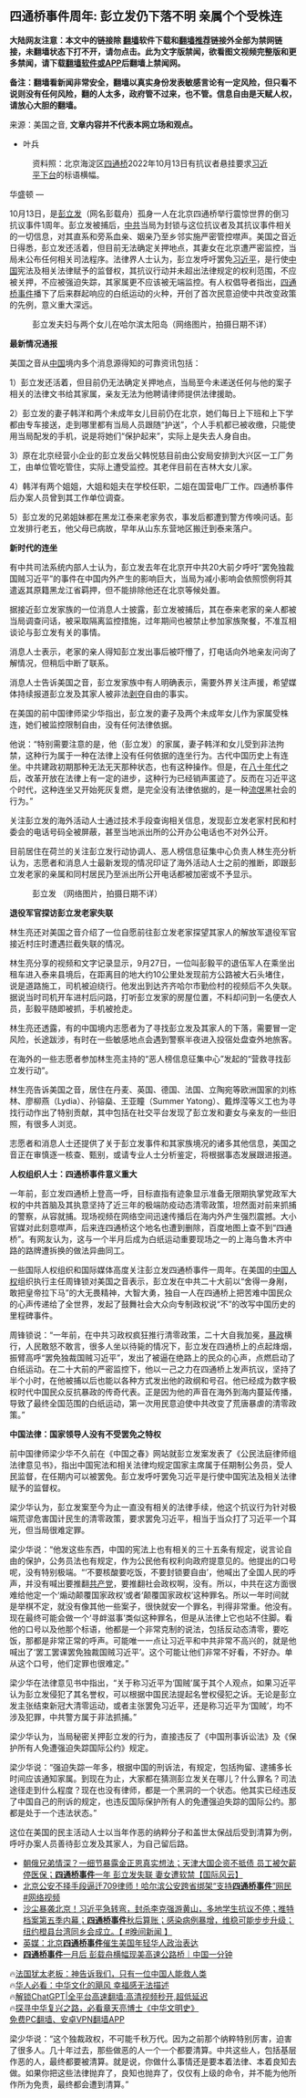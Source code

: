  <!-- 面包屑导航 --> <h2>四通桥事件周年: 彭立发仍下落不明 亲属个个受株连</h2> <p class="notice"><b>大陆网友注意：本文中的链接除 <a href="https://github.com/bannedbook/fanqiang" >翻墙</a>软件下载和<a href="https://github.com/killgcd/justmysocks/blob/master/README.md">翻墙推荐</a>链接外全部为禁网链接，未翻墙状态下打不开，请勿点击。此为文字版禁闻，欲看图文视频完整版和更多禁闻，请下载<a href="https://github.com/bannedbook/fanqiang">翻墙软件或APP</a>后翻墙上禁闻网。</p><p>备注：翻墙看新闻非常安全，翻墙以真实身份发表敏感言论有一定风险，但只看不说则没有任何风险，翻的人太多，政府管不过来，也不管。信息自由是天赋人权，请放心大胆的翻墙。</b></p>  <div class="entry"> <p>来源：美国之音, <strong>文章内容并不代表本网立场和观点。</strong></p> <ul> <li> 叶兵 </li> </ul> <figure> <figcaption> 资料照：北京海淀区<a href="https://www.bannedbook.org/bnews/tag/%e5%9b%9b%e9%80%9a%e6%a1%a5/" class="st_tag internal_tag" rel="tag" title="标签 四通桥 下的日志">四通桥</a>2022年10月13日有抗议者悬挂要求<a href="https://www.bannedbook.org/bnews/tag/%e4%b9%a0%e8%bf%91%e5%b9%b3%e4%b8%8b%e5%8f%b0/" class="st_tag internal_tag" rel="tag" title="标签 习近平下台 下的日志">习近平下台</a>的标语横幅。<br /> </figcaption></figure> </p> <p>华盛顿 —&nbsp;</p> <p>10月13日，是<a href="https://www.bannedbook.org/bnews/tag/%e5%bd%ad%e7%ab%8b%e5%8f%91/" class="st_tag internal_tag" rel="tag" title="标签 彭立发 下的日志">彭立发</a>（网名彭载舟）孤身一人在北京四通桥举行震惊世界的倒习抗议事件1周年。彭立发被捕后，<a href="https://www.bannedbook.org/bnews/tag/%e4%b8%ad%e5%85%b1/" class="st_tag internal_tag" rel="tag" title="标签 中共 下的日志">中共</a>当局为封锁与这位抗议者及其抗议事件相关的一切信息，对其直系和旁系血亲、姻亲乃至乡邻实施严密管控噤声。美国之音近日得悉，彭立发还活着，但目前无法确定关押地点，其妻女在北京遭严密监控，当局未公布任何相关司法程序。法律界人士认为，彭立发呼吁罢免<a href="https://www.bannedbook.org/bnews/tag/%e4%b9%a0%e8%bf%91%e5%b9%b3/" class="st_tag internal_tag" rel="tag" title="标签 习近平 下的日志">习近平</a>，是行使<span class='wp_keywordlink_affiliate'><a href="https://www.bannedbook.org/" title="中国" target="_blank">中国</a></span>宪法及相关法律赋予的监督权，其抗议行动并未超出法律规定的权利范围，不应被关押，不应被强迫失踪，其家属更不应该被无端监控。有人权倡导者指出，<a href="https://www.bannedbook.org/bnews/tag/%e5%9b%9b%e9%80%9a%e6%a1%a5%e4%ba%8b%e4%bb%b6/" class="st_tag internal_tag" rel="tag" title="标签 四通桥事件 下的日志">四通桥事件</a>播下了后来群起响应的白纸运动的火种，开创了首次民意迫使中共改变政策的先例，意义重大深远。</p> <figure> <figcaption> 彭立发夫妇与两个女儿在哈尔滨太阳岛（网络图片，拍摄日期不详）<br /> </figcaption></figure> <p><strong>最新情况通报</strong></p> <p>美国之音从<a href="https://www.bannedbook.org/bnews/tag/%E4%B8%AD%E5%9B%BD/" class="st_tag internal_tag" rel="tag" title="标签 中国 下的日志">中国</a>境内多个消息源得知的可靠资讯包括：</p> <p>1）彭立发还活着，但目前仍无法确定关押地点，当局至今未递送任何与他的案子相关的法律文书给其家属，亲友无法为他聘请律师提供法律援助。</p> <p>2）彭立发的妻子韩洋和两个未成年女儿目前仍在北京，她们每日上下班和上下学都由专车接送，走到哪里都有当局人员跟随“护送”，个人手机都已被收缴，只能使用当局配发的手机，说是将她们“保护起来”，实际上是失去人身自由。</p> <p>3）原在北京经营小企业的彭立发岳父韩悦慈目前由公安局安排到大兴区一工厂务工，由单位管吃管住，实际上遭受监控。其老伴目前在吉林大女儿家。</p> <p>4）韩洋有两个姐姐，大姐和姐夫在学校任职，二姐在国营电厂工作。四通桥事件后办案人员曾到其工作单位调查。</p> <p>5）彭立发的兄弟姐妹都在黑龙江泰来老家务农，事发后都遭到警方传唤问话。彭立发排行老五，他父母已病故，早年从山东东营地区搬迁到泰来落户。</p> <p><strong>新时代的连坐</strong></p> <p>有中共司法系统内部人士认为，彭立发去年在北京开中共20大前夕呼吁“罢免独裁国贼习近平”的事件在中国内外产生的影响巨大，当局为减小影响会依照惯例将其遣返其原籍黑龙江省羁押，但不能排除他还在北京等候处置。</p> <p>据接近彭立发家族的一位消息人士披露，彭立发被捕后，其在泰来老家的亲人都被当局调查问话，被采取隔离监控措施，过年期间也被禁止参加家族聚餐，不准互相谈论与彭立发有关的事情。</p> <p>消息人士表示，老家的亲人得知彭立发出事后被吓懵了，打电话向外地亲友问询了解情况，但稍后中断了联系。</p> <p>消息人士告诉美国之音，彭立发家族中有人明确表示，需要外界关注声援，希望媒体持续报道彭立发及其家人被非法<span class='wp_keywordlink'><a href="https://www.bannedbook.org/forum2/topic21.html" title="《剥夺》 黄建民 著" target="_blank">剥夺</a></span>自由的事实。</p> <p>在美国的前中国律师梁少华指出，彭立发的妻子及两个未成年女儿作为家属受株连，她们被监控限制自由，没有任何法律依据。</p> <p>他说：“特别需要注意的是，他（彭立发）的家属，妻子韩洋和女儿受到非法拘禁，这种行为属于一种在法律上没有任何依据的连坐行为。古代中国历史上有连坐。中共建政初期那种无法无天那种状态，也有这种操作。但是，在<span class='wp_keywordlink'><a href="https://www.bannedbook.org/forum2/topic939.html" title="《八十年代访谈录》" target="_blank">八十年代</a></span>之后，改革开放在法律上有一定的进步，这种行为已经销声匿迹了。反而在习近平这个时代，这种连坐又开始死灰复燃，是完全没有法律依据的，是一种<span class='wp_keywordlink'><a href="https://www.bannedbook.org/forum11/topic282.html" title="禁片：评中国共产党的流氓本性" target="_blank">流氓</a></span>黑社会的行为。”</p> <p>关注彭立发的海外活动人士通过技术手段查询相关信息，发现彭立发老家村民和村委会的电话号码全被屏蔽，甚至当地派出所的公开办公电话也不对外公开。</p> <p>目前居住在荷兰的关注彭立发行动协调人、恶人榜信息征集中心负责人林生亮分析认为，志愿者和消息人士最新发现的情况印证了海外活动人士之前的推断，即跟彭立发老家的亲属和同村居民乃至派出所公开电话都被加密或不予显示。</p>  <figure> <figcaption> 彭立发 （网络图片，拍摄日期不详）<br /> </figcaption></figure> <p><strong>退役军官探访彭立发老家失联</strong></p> <p>林生亮还对美国之音介绍了一位自愿前往彭立发老家探望其家人的解放军退役军官接近村庄时遭遇拦截失联的情况。</p> <p>林生亮分享的视频和文字记录显示，9月27日，一位叫彭毅平的退伍军人在乘坐出租车进入泰来县境后，在距离目的地大约10公里处发现前方公路被大石头堵住，说是道路施工，司机被迫绕行。他发出到达齐齐哈尔市勤俭村的视频后不久失联。据说当时司机开车进村后问路，打听彭立发家的房屋位置，不料却问到一名便衣人员，彭毅平随即被抓，手机被抢走。</p> <p>林生亮还透露，有的中国境内志愿者为了寻找彭立发及其家人的下落，需要冒一定风险，长途跋涉，有时在一些敏感地点会遇到警察半夜进入投宿处盘查外地旅客。</p> <p>在海外的一些志愿者参加林生亮主持的“恶人榜信息征集中心”发起的“营救寻找彭立发行动“。</p> <p>林生亮告诉美国之音，居住在丹麦、英国、德国、法国、立陶宛等欧洲国家的刘栋林、廖柳燕（Lydia）、孙镕燊、王亚瞳（Summer Yatong）、戴烨滢等义工也为寻找行动作出了特别贡献，其中包括在社交平台发现了彭立发和妻女与亲友的一些旧照，有很多人浏览。</p> <p>志愿者和消息人士还提供了关于彭立发事件和其家族境况的诸多其他信息，美国之音正在审慎逐一核查、甄别，或请专业人士分析鉴定，将根据事态发展跟进报道。 </p> <p><strong>人权组织人士：四通桥事件意义重大</strong></p> <p>一年前，彭立发四通桥上登高一呼，目标直指有迹象显示准备无限期执掌党政军大权的中共首脑及其执意坚持了近三年的极端防疫动态清零政策，坦然面对前来抓捕的警察，从容就捕。现场视频在网络空间迅速传播后在海内外产生强烈震撼。大小官媒对此刻意噤声，后来连四通桥这个地名也遭到删除，百度地图上查不到“四通桥”。有网友认为，这与一个半月后成为白纸运动重要现场之一的上海乌鲁木齐中路的路牌遭拆换的做法异曲同工。</p> <p>一些国际人权组织和国际媒体高度关注彭立发四通桥事件一周年。在美国的<span class='wp_keywordlink'><a href="https://www.bannedbook.org/forum20/" title="中国人权论坛" target="_blank">中国人权</a></span>组织执行主任周锋锁对美国之音表示，彭立发在中共二十大前以“舍得一身剐，敢把皇帝拉下马”的大无畏精神，大智大勇，独自一人在四通桥上把苦难中国民众的心声传递给了全世界，发起了鼓舞社会大众向专制政权说“不”的改写中国历史的里程碑事件。</p>  <p>周锋锁说：“一年前，在中共习政权疯狂推行清零政策，二十大自我加冕，<span class='wp_keywordlink'><a href="https://www.bannedbook.org/forum11/topic276.html" title="禁片：评中国共产党的暴政" target="_blank">暴政</a></span>横行，人民敢怒不敢言，很多人坐以待毙的情况下，彭立发在四通桥上的点起烽烟，振臂高呼“罢免独裁国贼习近平”，发出了被逼在绝路上的民众的心声，点燃启动了白纸运动。在二十大前的严密监控下，他以一己之力在四通桥上发声抗议，坚持了半个小时，在他被捕以后也能以各种方式发出他的政纲和号召。他已经成为数字极权时代中国民众反抗暴政的传奇代表。正是因为他的声音在海外到海内蔓延传播，导致了最终全国范围的白纸运动，第一次用民意迫使中共改变了荒唐暴虐的清零政策。”</p> <p><strong>中国法律：国家领导人没有不受罢免之特权</strong></p> <p>前中国律师梁少华不久前在《中国之春》网站就彭立发案发表了《公民法庭律师组法律意见书》，指出中国宪法和相关法律均规定国家主席属于任期制公务员，受人民监督，在任期内可以被罢免。彭立发呼吁罢免习近平是行使中国宪法及相关法律赋予的监督权。</p> <p>梁少华认为，彭立发案至今为止一直没有相关的法律手续，他这个抗议行为针对极端荒谬危害国计民生的清零政策，要求罢免习近平，相当于当众打了习近平一个耳光，但当局很难定罪。</p> <p>梁少华说：“他发这些东西，中国的宪法上也有相关的三十五条有规定，说言论自由的保护，公务员法也有规定，作为公民他有权利向政府提意见的。他提出的口号呢，没有特别极端。“‘不要核酸要吃饭，不要封锁要自由’，他喊出了全国人民的呼声，并没有喊出要推翻<a href="https://www.bannedbook.org/bnews/tag/%e5%85%b1%e4%ba%a7%e5%85%9a/" class="st_tag internal_tag" rel="tag" title="标签 共产党 下的日志">共产党</a>，要推翻社会政权啊，没有。所以，中共在这方面很难给他定一个‘煽动颠覆国家政权’或者‘颠覆国家政权’这种罪名。所以一年时间就是举棋不定，就没有像其他一些案子，很快就安一个罪名，判得非常重。他没有。现在最终可能会做一个‘寻衅滋事’类似这种罪名，但是从法律上它也站不住脚。看他的口号以及他那个标语，他都是一个非常克制的说法，包括反动态清零，要吃饭，那都是非常正常的呼声。可能唯一一点让习近平和中共非常不高兴的，就是他喊出了‘罢工罢课罢免独裁国贼习近平’。这个可能让他们非常不好看，不好办。单从这个口号，他们定罪也很难定。” </p> <p>梁少华在法律意见书中指出，“关于称习近平为‘国贼’属于其个人观点，如果习近平认为彭立发侵犯了其名誉权，可以根据中国民法提起名誉权侵犯之诉。无论是彭立发主张结束新冠大清零运动，或者主张罢免习近平，还是称习近平为‘国贼’，均不涉及犯罪，中共警方属于非法抓捕。”</p> <p>梁少华认为，当局秘密关押彭立发的行为，直接违反了《中国刑事诉讼法》及《保护所有人免遭强迫失踪国际公约》规定。</p> <p>梁少华说：“强迫失踪一年多，根据中国的刑诉法，有规定，包括拘留、逮捕多长时间应该通知家属。到现在为止，大家都在猜测彭立发关在哪儿？什么罪名？司法途径走到什么程度？现在也没有律师，都是一个黑洞的一个状态。他其实已经违反了中国自己的刑诉的规定，也违反国际保护所有人的免遭强迫失踪的国际公约。那都是处于一个违法状态。”</p> <p>这位在美国的民主活动人士以当年作恶的纳粹分子和盖世太保战后受到清算为例，呼吁办案人员善待彭立发及其家人，为自己留后路。</p> <!--<div id="taboola-mid-1"></div>--><ul class='op-related-articles' title='相关阅读'> <li><a href='https://www.bannedbook.org/bnews/bannedvideo/20230915/1934039.html' target='_blank'>朝俄兄弟情深？一细节暴露金正恩真实想法；天津大国企资不抵债 员工被欠薪停医保；<b>四通桥事件</b>一年 彭立发失联 妻女遭软禁【国际风云】</a></li> <li><a href='https://www.bannedbook.org/bnews/bannedvideo/20230616/1897085.html' target='_blank'>北京公安不择手段逼迁709律师！哈尔滨公安跨省绑架“支持<b>四通桥事件</b>”网民 #网络视频</a></li> <li><a href='https://www.bannedbook.org/bnews/bannedvideo/20221213/1822893.html' target='_blank'>沙尘暴袭北京！习近平急转弯，封杀李克强游黄山，多地学生抗议不停；推特档案第五季内幕；<b>四通桥事件</b>秋后算账；感染病例暴增，维稳可能步步升级；纽约橙县台湾同乡会成立。【 #晚间新闻 】</a></li> <li><a href='https://www.bannedbook.org/bnews/comments/20221201/1818425.html' target='_blank'>英媒：北京<b>四通桥事件</b>催生美国年轻华人政治表达</a></li> <li><a href='https://www.bannedbook.org/bnews/bannedvideo/20221115/1811596.html' target='_blank'><b>四通桥事件</b>一月后 彭载舟横幅现美高速公路桥｜中国一分钟</a></li> </ul> <p class="texttj"> 🔥<a href="https://www.bannedbook.org/bnews/ssgc/20230219/1850782.html" target="_blank">法国犹太老板：神告诉我们，只有一位中国人能救人类</a><br/> 🔥<a href="https://www.bannedbook.org/bnews/comments/20220220/1694796.html" target="_blank">华人必看：中华文化的飓风 幸福感无法描述</a><br/> 🔥<a href="https://github.com/bannedbook/fanqiang/wiki/V2ray%E6%9C%BA%E5%9C%BA" target="_blank">解锁ChatGPT|全平台高速翻墙:高清视频秒开,超低延迟</a><br/> 🔥<a href="https://www.bannedbook.org/bnews/comments/20220808/1768773.html" target="_blank">探寻中华复兴之路，必看章天亮博士《中华文明史》</a><br/> <a href="https://github.com/bannedbook/fanqiang/wiki/%E7%A6%81%E9%97%BB%E7%BD%91%E5%AE%89%E5%8D%93%E7%BF%BB%E5%A2%99%E6%96%B0%E9%97%BBAPP" target="_blank">免费PC翻墙、安卓VPN翻墙APP</a><br/> </p> <p>梁少华说：“这个独裁政权，不可能千秋万代。因为之前那个纳粹特别厉害，迫害了很多人。几十年过去，那些做恶的人一个一个都要清算。中共这些人，包括基层作恶的人，最终都要被清算。就是说，你做什么事情还是要本着法律、本着良知去做。如果你把这些法律抛弃了，良知也抛弃了，仅仅有上级的命令，并不能为他所作所为免责，最终都会遭到清算。”</p><a name='sharetosocial'></a> <div style="margin-bottom:5px;padding-bottom:5px;clear:both"> <div id="archive-pix-1" class="banner-ads"> <!-- AuctionX Display platform tag START --> <div id="27602x728x90x621x_ADSLOT1" clicktrack="%%CLICK_URL_ESC%%"></div>  <!-- AuctionX Display platform tag END --> </div> <div id="archive-pix-2" class="banner-ads"> <!-- AuctionX Display platform tag START --> <div id="27556x300x250x621x_ADSLOT1" clicktrack="%%CLICK_URL_ESC%%" style="margin:0 auto;text-align:center"></div>  <!-- AuctionX Display platform tag END --> </div> </div>  <div id="archive-pix-1" class="banner-ads"> <!-- AuctionX Display platform tag START --> <div id="27603x728x90x621x_ADSLOT1" clicktrack="%%CLICK_URL_ESC%%"></div>  <!-- AuctionX Display platform tag END --> </div> </div><!--END ENTRY--> 